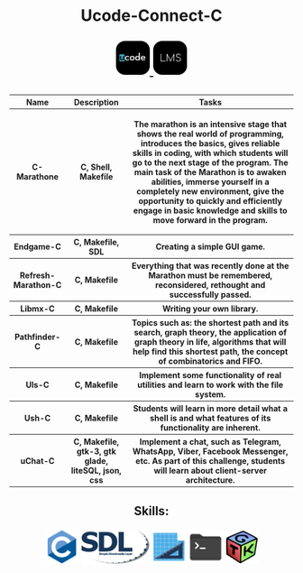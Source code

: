 <h1 align="center">Ucode-Connect-C
    <p> </p>
    <p align="center">
        <a href="https://ucode.world/en/" target="_blank">
            <img src="https://github.com/CamyrauBTanke/CamyrauBTanke/blob/main/img/UCODE/ucode.png" height="60px">
        </a>
        <a href="https://lms.khpi.ucode-connect.study/login" target="_blank">
            <img src="https://github.com/CamyrauBTanke/CamyrauBTanke/blob/main/img/UCODE/lms.png" height="60px">
        </a>
    </p>
</h1>

<table width="100%" border="0" cellpadding="4" align="center">
    <tr>
        <th>Name</th>
        <th>Description</th>
        <th>Tasks</th>
    </tr>
    <tr>
        <th>C-Marathone</th>
        <th>C, Shell, Makefile</th>
        <th>
            <p>
                The marathon is an intensive stage that shows the real world of programming, introduces the basics, gives reliable skills in coding, with which students will go to the next stage of the program. The main task of the Marathon is to awaken abilities, immerse yourself in a completely new environment, give the opportunity to quickly and efficiently engage in basic knowledge and skills to move forward in the program.
            </p>
        </th>
    </tr>
    <tr>
        <th>Endgame-C</th>
        <th>C, Makefile, SDL</th>
        <th>Creating a simple GUI game.</th>
    </tr>
    <tr>
        <th>Refresh-Marathon-C</th>
        <th>C, Makefile</th>
        <th>Everything that was recently done at the Marathon must be remembered, reconsidered, rethought and successfully passed.</th>
    </tr>
    <tr>
        <th>Libmx-C</th>
        <th>C, Makefile</th>
        <th>Writing your own library.</th>
    </tr>
    <tr>
        <th>Pathfinder-C</th>
        <th>C, Makefile</th>
        <th>
            Topics such as: the shortest path and its search, graph theory, the application of graph theory in life, algorithms that will help find this shortest path, the concept of combinatorics and FIFO.
        </th>
    </tr>
    <tr>
        <th>Uls-C</th>
        <th>C, Makefile</th>
        <th>Implement some functionality of real utilities and learn to work with the file system.</th>
    </tr>
    <tr>
        <th>Ush-C</th>
        <th>C, Makefile</th>
        <th>Students will learn in more detail what a shell is and what features of its functionality are inherent.</th>
    </tr>
    <tr>
        <th>uChat-C</th>
        <th>C, Makefile, gtk-3, gtk glade, liteSQL, json, css</th>
        <th>Implement a chat, such as Telegram, WhatsApp, Viber, Facebook Messenger, etc. As part of this challenge, students will learn about client-server architecture.</th>
    </tr>
</table>

<h2 align="center">Skills:
    <p> </p>
    <p align="center">
        <img src="https://github.com/CamyrauBTanke/CamyrauBTanke/blob/main/img/skills/c.png" height="60px">
        <img src="https://github.com/CamyrauBTanke/CamyrauBTanke/blob/main/img/skills/sdl.png" height="60px">
        <img src="https://github.com/CamyrauBTanke/CamyrauBTanke/blob/main/img/skills/glade.png" height="60px">
        <img src="https://github.com/CamyrauBTanke/CamyrauBTanke/blob/main/img/skills/shell.png" height="60px">
        <img src="https://github.com/CamyrauBTanke/CamyrauBTanke/blob/main/img/skills/gtk.png" height="60px">
    </p>
</h2>
